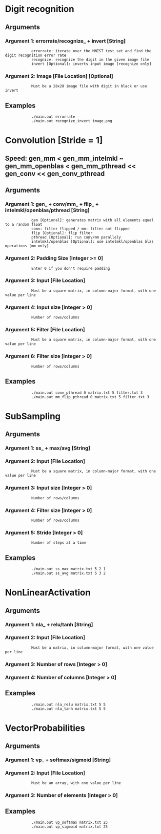 # Digit recognition
## Arguments
### Argument 1: errorrate/recognize_ + invert [String]
                errorrate: iterate over the MNIST test set and find the digit recognition error rate
                recognize: recognize the digit in the given image file
                invert [Optional]: inverts input image [recognize only]
### Argument 2: Image [File Location] [Optional]
                Must be a 28x28 image file with digit in black or use invert

## Examples
                ./main.out errorrate
                ./main.out recognize_invert image.png

# Convolution [Stride = 1]
## Speed: gen_mm < gen_mm_intelmkl ~ gen_mm_openblas < gen_mm_pthread << gen_conv << gen_conv_pthread
## Arguments
### Argument 1: gen_ + conv/mm_ + flip_ + intelmkl/openblas/pthread [String]
                gen [Optional]: generates matrix with all elements equal to a random float
                conv: filter flipped / mm: filter not flipped
                flip [Optional]: flip filter
                pthread [Optional]: run conv/mm parallely
                intelmkl/openblas [Optional]: use intelmkl/openblas blas operations [mm only]
### Argument 2: Padding Size [Integer >= 0]
                Enter 0 if you don't require padding
### Argument 3: Input [File Location]
                Must be a square matrix, in column-major format, with one value per line
### Argument 4: Input size [Integer > 0]
                Number of rows/columns
### Argument 5: Filter [File Location]
                Must be a square matrix, in column-major format, with one value per line
### Argument 6: Filter size [Integer > 0]
                Number of rows/columns

## Examples
                ./main.out conv_pthread 0 matrix.txt 5 filter.txt 3
                ./main.out mm_flip_pthread 0 matrix.txt 5 filter.txt 3

# SubSampling
## Arguments
### Argument 1: ss_ + max/avg [String]
### Argument 2: Input [File Location]
                Must be a square matrix, in column-major format, with one value per line
### Argument 3: Input size [Integer > 0]
                Number of rows/columns
### Argument 4: Filter size [Integer > 0]
                Number of rows/columns
### Argument 5: Stride [Integer > 0]
                Number of steps at a time

## Examples
                ./main.out ss_max matrix.txt 5 2 1
                ./main.out ss_avg matrix.txt 5 3 2

# NonLinearActivation
## Arguments
### Argument 1: nla_ + relu/tanh [String]
### Argument 2: Input [File Location]
                Must be a matrix, in column-major format, with one value per line
### Argument 3: Number of rows [Integer > 0]
### Argument 4: Number of columns [Integer > 0]

## Examples
                ./main.out nla_relu matrix.txt 5 5
                ./main.out nla_tanh matrix.txt 5 5

# VectorProbabilities
## Arguments
### Argument 1: vp_ + softmax/sigmoid [String]
### Argument 2: Input [File Location]
                Must be an array, with one value per line
### Argument 3: Number of elements [Integer > 0]

## Examples
                ./main.out vp_softmax matrix.txt 25
                ./main.out vp_sigmoid matrix.txt 25
